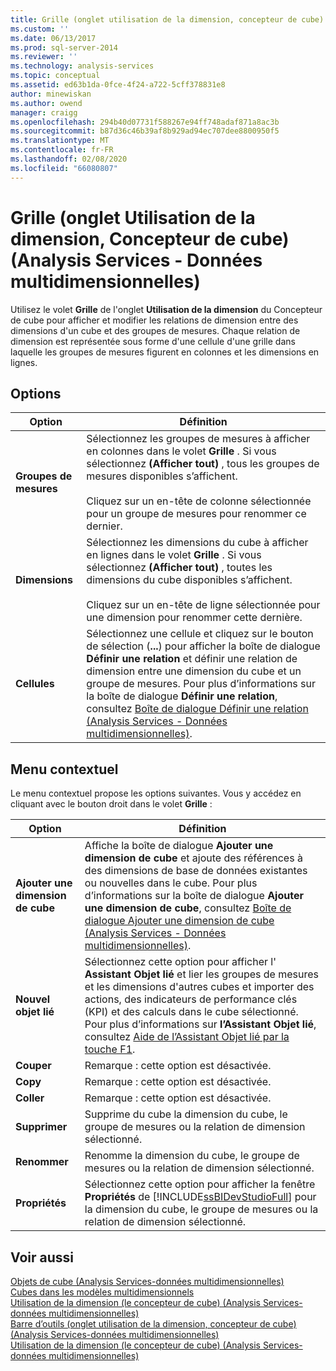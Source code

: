 ```yaml
---
title: Grille (onglet utilisation de la dimension, concepteur de cube) (Analysis Services-données multidimensionnelles) | Microsoft Docs
ms.custom: ''
ms.date: 06/13/2017
ms.prod: sql-server-2014
ms.reviewer: ''
ms.technology: analysis-services
ms.topic: conceptual
ms.assetid: ed63b1da-0fce-4f24-a722-5cff378831e8
author: minewiskan
ms.author: owend
manager: craigg
ms.openlocfilehash: 294b40d07731f588267e94ff748adaf871a8ac3b
ms.sourcegitcommit: b87d36c46b39af8b929ad94ec707dee8800950f5
ms.translationtype: MT
ms.contentlocale: fr-FR
ms.lasthandoff: 02/08/2020
ms.locfileid: "66080807"
---
```

# <a name="grid-dimension-usage-tab-cube-designer-analysis-services---multidimensional-data"></a>Grille (onglet Utilisation de la dimension, Concepteur de cube) (Analysis Services - Données multidimensionnelles)
  Utilisez le volet **Grille** de l'onglet **Utilisation de la dimension** du Concepteur de cube pour afficher et modifier les relations de dimension entre des dimensions d'un cube et des groupes de mesures. Chaque relation de dimension est représentée sous forme d'une cellule d'une grille dans laquelle les groupes de mesures figurent en colonnes et les dimensions en lignes.  
  
## <a name="options"></a>Options  
  
|Option|Définition|  
|------------|----------------|  
|**Groupes de mesures**|Sélectionnez les groupes de mesures à afficher en colonnes dans le volet **Grille** . Si vous sélectionnez **(Afficher tout)** , tous les groupes de mesures disponibles s’affichent.<br /><br /> Cliquez sur un en-tête de colonne sélectionnée pour un groupe de mesures pour renommer ce dernier.|  
|**Dimensions**|Sélectionnez les dimensions du cube à afficher en lignes dans le volet **Grille** . Si vous sélectionnez **(Afficher tout)** , toutes les dimensions du cube disponibles s’affichent.<br /><br /> Cliquez sur un en-tête de ligne sélectionnée pour une dimension pour renommer cette dernière.|  
|**Cellules**|Sélectionnez une cellule et cliquez sur le bouton de sélection (**...**) pour afficher la boîte de dialogue **Définir une relation** et définir une relation de dimension entre une dimension du cube et un groupe de mesures. Pour plus d’informations sur la boîte de dialogue **Définir une relation**, consultez [Boîte de dialogue Définir une relation &#40;Analysis Services - Données multidimensionnelles&#41;](define-relationship-dialog-box-analysis-services-multidimensional-data.md).|  
  
## <a name="context-menu"></a>Menu contextuel  
 Le menu contextuel propose les options suivantes. Vous y accédez en cliquant avec le bouton droit dans le volet **Grille** :  
  
|Option|Définition|  
|------------|----------------|  
|**Ajouter une dimension de cube**|Affiche la boîte de dialogue **Ajouter une dimension de cube** et ajoute des références à des dimensions de base de données existantes ou nouvelles dans le cube. Pour plus d’informations sur la boîte de dialogue **Ajouter une dimension de cube**, consultez [Boîte de dialogue Ajouter une dimension de cube &#40;Analysis Services - Données multidimensionnelles&#41;](add-cube-dimension-dialog-box-analysis-services-multidimensional-data.md).|  
|**Nouvel objet lié**|Sélectionnez cette option pour afficher l' **Assistant Objet lié** et lier les groupes de mesures et les dimensions d'autres cubes et importer des actions, des indicateurs de performance clés (KPI) et des calculs dans le cube sélectionné. Pour plus d’informations sur **l’Assistant Objet lié**, consultez [Aide de l’Assistant Objet lié par la touche F1](linked-object-wizard-f1-help.md).|  
|**Couper**|Remarque : cette option est désactivée.|  
|**Copy**|Remarque : cette option est désactivée.|  
|**Coller**|Remarque : cette option est désactivée.|  
|**Supprimer**|Supprime du cube la dimension du cube, le groupe de mesures ou la relation de dimension sélectionné.|  
|**Renommer**|Renomme la dimension du cube, le groupe de mesures ou la relation de dimension sélectionné.|  
|**Propriétés**|Sélectionnez cette option pour afficher la fenêtre **Propriétés** de [!INCLUDE[ssBIDevStudioFull](../includes/ssbidevstudiofull-md.md)] pour la dimension du cube, le groupe de mesures ou la relation de dimension sélectionné.|  
  
## <a name="see-also"></a>Voir aussi  
 [Objets de cube &#40;Analysis Services-données multidimensionnelles&#41;](multidimensional-models-olap-logical-cube-objects/cube-objects-analysis-services-multidimensional-data.md)   
 [Cubes dans les modèles multidimensionnels](multidimensional-models/cubes-in-multidimensional-models.md)   
 [Utilisation de la dimension &#40;le concepteur de cube&#41; &#40;Analysis Services-données multidimensionnelles&#41;](dimension-usage-cube-designer-analysis-services-multidimensional-data.md)   
 [Barre d’outils &#40;onglet utilisation de la dimension, concepteur de cube&#41; &#40;Analysis Services-données multidimensionnelles&#41;](toolbar-dimension-usage-cube-designer-analysis-services-multidimensional-data.md)   
 [Utilisation de la dimension &#40;le concepteur de cube&#41; &#40;Analysis Services-données multidimensionnelles&#41;](dimension-usage-cube-designer-analysis-services-multidimensional-data.md)  
  
  
